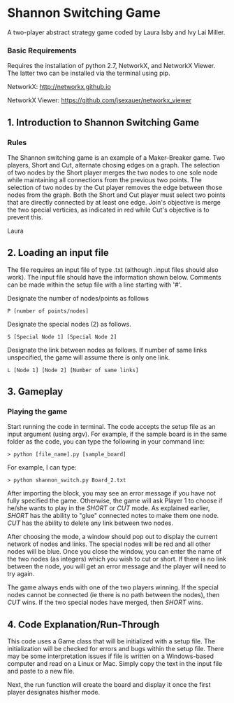 # Shannon Switching Game
A two-player abstract strategy game coded by Laura Isby and Ivy Lai Miller.
### Basic Requirements
Requires the installation of python 2.7, NetworkX, and NetworkX Viewer. The latter two can be installed via the terminal using pip.

NetworkX: http://networkx.github.io

NetworkX Viewer: https://github.com/jsexauer/networkx_viewer

## 1. Introduction to Shannon Switching Game

### Rules
The Shannon switching game is an example of a Maker-Breaker game.  Two players, Short and Cut, alternate chosing edges on a graph.  The selection of two nodes by the Short player merges the two nodes to one sole node while maintaining all connections from the previous two points.  The selection of two nodes by the Cut player removes the edge between those nodes from the graph.  Both the Short and Cut player must select two points that are directly connected by at least one edge.  Join's objective is merge the two special verticies, as indicated in red while Cut's objective is to prevent this.

Laura
## 2. Loading an input file
The file requires an input file of type .txt (although .input files should also work). The input file should have the information shown below. Comments can be made within the setup file with a line starting with '#'.

Designate the number of nodes/points as follows

    P [number of points/nodes]
Designate the special nodes (2) as follows.

    S [Special Node 1] [Special Node 2]

Designate the link between nodes as follows. If number of same links unspecified, the game will assume there is only one link.

    L [Node 1] [Node 2] [Number of same links]

## 3. Gameplay

### Playing the game
Start running the code in terminal. The code accepts the setup file as an input argument (using argv). For example, if the sample board is in the same folder as the code, you can type the following in your command line:


    > python [file_name].py [sample_board]


For example, I can type:

    > python shannon_switch.py Board_2.txt

After importing the block, you may see an error message if you have not fully specified the game. Otherwise, the game will ask Player 1 to choose if he/she wants to play in the _SHORT_ or _CUT_ mode. As explained earlier, _SHORT_ has the ability to "glue" connected notes to make them one node. _CUT_ has the ability to delete any link between two nodes.

After choosing the mode, a window should pop out to display the current network of nodes and links. The special nodes will be red and all other nodes will be blue. Once you close the window, you can enter the name of the two nodes (as integers) which you wish to cut or short. If there is no link between the node, you will get an error message and the player will need to try again.

The game always ends with one of the two players winning. If the special nodes cannot be connected (ie there is no path between the nodes), then _CUT_ wins. If the two special nodes have merged, then _SHORT_ wins.

## 4. Code Explanation/Run-Through

This code uses a Game class that will be initialized with a setup file. The initialization will be checked for errors and bugs within the setup file. There may be some interpretation issues if file is written on a Windows-based computer and read on a Linux or Mac. Simply copy the text in the input file and paste to a new file.

Next, the run function will create the board and display it once the first player designates his/her mode.
